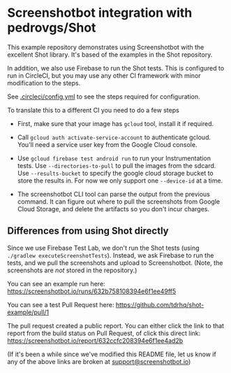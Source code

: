# Screenshotbot integration with pedrovgs/Shot

This example repository demonstrates using Screenshotbot with the
excellent Shot library. It's based of the examples in the Shot
repository.

In addition, we also use Firebase to run the Shot tests. This is
configured to run in CircleCI, but you may use any other CI framework
with minor modification to the steps.

See [.circleci/config.yml](.circleci/config.yml) to see the steps required for
configuration.

To translate this to a different CI you need to do a few steps

* First, make sure that your image has `gcloud` tool, install it if
  required.

* Call `gcloud auth activate-service-account` to authenticate
  gcloud. You'll need a service user key from the Google Cloud
  console.

* Use `gcloud firebase test android run` to run your Instrumentation
  tests. Use `--directories-to-pull` to pull the images from the
  sdcard. Use `--results-bucket` to specify the google cloud storage
  bucket to store the results in. For now we only support one
  `--device-id` at a time.

* The screenshotbot CLI tool can parse the output from the previous
  command. It can figure out where to pull the screenshots from Google
  Cloud Storage, and delete the artifacts so you don't incur charges.

## Differences from using Shot directly

Since we use Firebase Test Lab, we don't run the Shot tests (using
`./gradlew executeScreenshotTests`). Instead, we ask Firebase to run
the tests, and we pull the screenshots and upload to
Screenshotbot. (Note, the screenshots are *not* stored in the
repository.)

You can see an example run here: https://screenshotbot.io/runs/632b758108394e6f1ee49ff5

You can see a test Pull Request here: https://github.com/tdrhq/shot-example/pull/1

The pull request created a public report. You can either click the
link to that report from the build status on Pull Request, of click
this direct link: https://screenshotbot.io/report/632ccfc208394e6f1ee4ad2b

(If it's been a while since we've modified this README file, let us
know if any of the above links are broken at support@screenshotbot.io)
